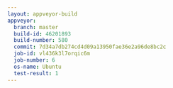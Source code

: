 ```yaml
---
layout: appveyor-build
appveyor:
  branch: master
  build-id: 46201893
  build-number: 580
  commit: 7d34a7db274cd4d09a13950fae36e2a96de8bc2c
  job-id: vl436k3l7orqic6m
  job-number: 6
  os-name: Ubuntu
  test-result: 1
---
```

